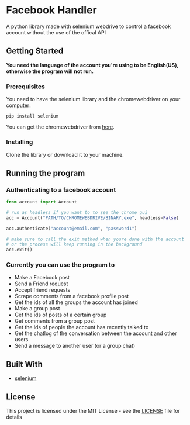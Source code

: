 # Facebook Handler

A python library made with selenium webdrive to control a facebook account
without the use of the offical API

## Getting Started

 __You need the language of the account you're using to be English(US), otherwise the program will not run.__

### Prerequisites

You need to have the selenium library and the chromewebdriver on your computer:
```
pip install selenium
```

You can get the chromewebdriver from [here](https://sites.google.com/a/chromium.org/chromedriver/downloads). 



### Installing

Clone the library or download it to your machine.

## Running the program

### Authenticating to a facebook account

```python
from account import Account

# run as headless if you want to to see the chrome gui
acc = Account("PATH/TO/CHROMEWEBDRIVE/BINARY.exe", headless=False) 

acc.authenticate("account@email.com", "password1")

# make sure to call the exit method when youre done with the account
# or the process will keep running in the background
acc.exit()
```
### Currently you can use the program to

* Make a Facebook post
* Send a Friend request
* Accept friend requests
* Scrape comments from a facebook profile post
* Get the ids of all the groups the account has joined
* Make a group post
* Get the ids of posts of a certain group
* Get comments from a group post
* Get the ids of people the account has recently talked to
* Get the chatlog of the conversation between the account and other users
* Send a message to another user (or a group chat) 

## Built With

* [selenium](https://selenium-python.readthedocs.io/)

## License

This project is licensed under the MIT License - see the [LICENSE](LICENSE) file for details
